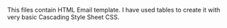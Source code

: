 This files contain HTML Email template. I have used tables to create it with very basic Cascading Style Sheet CSS.

